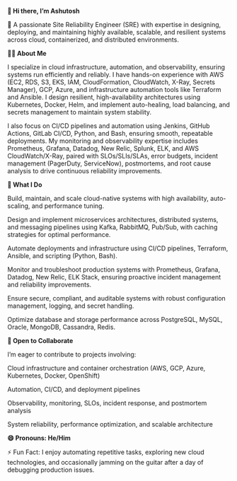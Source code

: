**👋 Hi there, I’m Ashutosh**

🔧 A passionate Site Reliability Engineer (SRE) with expertise in designing, deploying, and maintaining highly available, scalable, and resilient systems across cloud, containerized, and distributed environments.

**👨‍💻 About Me**

I specialize in cloud infrastructure, automation, and observability, ensuring systems run efficiently and reliably. I have hands-on experience with AWS (EC2, RDS, S3, EKS, IAM, CloudFormation, CloudWatch, X-Ray, Secrets Manager), GCP, Azure, and infrastructure automation tools like Terraform and Ansible. I design resilient, high-availability architectures using Kubernetes, Docker, Helm, and implement auto-healing, load balancing, and secrets management to maintain system stability.

I also focus on CI/CD pipelines and automation using Jenkins, GitHub Actions, GitLab CI/CD, Python, and Bash, ensuring smooth, repeatable deployments. My monitoring and observability expertise includes Prometheus, Grafana, Datadog, New Relic, Splunk, ELK, and AWS CloudWatch/X-Ray, paired with SLOs/SLIs/SLAs, error budgets, incident management (PagerDuty, ServiceNow), postmortems, and root cause analysis to drive continuous reliability improvements.

**🚀 What I Do**

Build, maintain, and scale cloud-native systems with high availability, auto-scaling, and performance tuning.

Design and implement microservices architectures, distributed systems, and messaging pipelines using Kafka, RabbitMQ, Pub/Sub, with caching strategies for optimal performance.

Automate deployments and infrastructure using CI/CD pipelines, Terraform, Ansible, and scripting (Python, Bash).

Monitor and troubleshoot production systems with Prometheus, Grafana, Datadog, New Relic, ELK Stack, ensuring proactive incident management and reliability improvements.

Ensure secure, compliant, and auditable systems with robust configuration management, logging, and secret handling.

Optimize database and storage performance across PostgreSQL, MySQL, Oracle, MongoDB, Cassandra, Redis.

**🤝 Open to Collaborate**

I’m eager to contribute to projects involving:

Cloud infrastructure and container orchestration (AWS, GCP, Azure, Kubernetes, Docker, OpenShift)

Automation, CI/CD, and deployment pipelines

Observability, monitoring, SLOs, incident response, and postmortem analysis

System reliability, performance optimization, and scalable architecture

**😄 Pronouns: He/Him**

⚡ Fun Fact: I enjoy automating repetitive tasks, exploring new cloud technologies, and occasionally jamming on the guitar after a day of debugging production issues.
